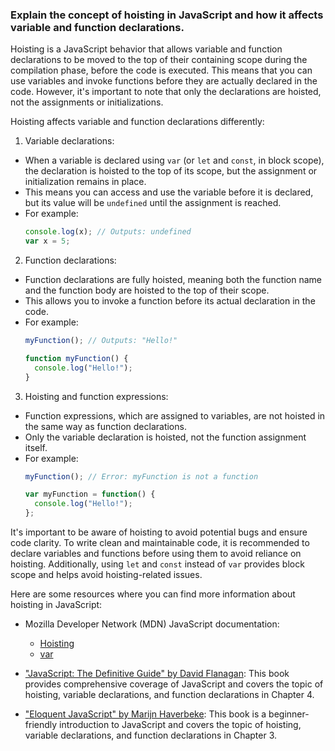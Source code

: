 ### Explain the concept of hoisting in JavaScript and how it affects variable and function declarations.

Hoisting is a JavaScript behavior that allows variable and function declarations to be moved to the top of their containing scope during the compilation phase, before the code is executed. This means that you can use variables and invoke functions before they are actually declared in the code. However, it's important to note that only the declarations are hoisted, not the assignments or initializations.

Hoisting affects variable and function declarations differently:

1. Variable declarations:
  - When a variable is declared using `var` (or `let` and `const`, in block scope), the declaration is hoisted to the top of its scope, but the assignment or initialization remains in place.
  - This means you can access and use the variable before it is declared, but its value will be `undefined` until the assignment is reached.
  - For example:
    ```javascript
    console.log(x); // Outputs: undefined
    var x = 5;
    ```

2. Function declarations:
  - Function declarations are fully hoisted, meaning both the function name and the function body are hoisted to the top of their scope.
  - This allows you to invoke a function before its actual declaration in the code.
  - For example:
    ```javascript
    myFunction(); // Outputs: "Hello!"
    
    function myFunction() {
      console.log("Hello!");
    }
    ```

3. Hoisting and function expressions:
  - Function expressions, which are assigned to variables, are not hoisted in the same way as function declarations.
  - Only the variable declaration is hoisted, not the function assignment itself.
  - For example:
    ```javascript
    myFunction(); // Error: myFunction is not a function
    
    var myFunction = function() {
      console.log("Hello!");
    };
    ```

It's important to be aware of hoisting to avoid potential bugs and ensure code clarity. To write clean and maintainable code, it is recommended to declare variables and functions before using them to avoid reliance on hoisting. Additionally, using `let` and `const` instead of `var` provides block scope and helps avoid hoisting-related issues.

Here are some resources where you can find more information about hoisting in JavaScript:

- Mozilla Developer Network (MDN) JavaScript documentation:
  - [Hoisting](https://developer.mozilla.org/en-US/docs/Glossary/Hoisting)
  - [var](https://developer.mozilla.org/en-US/docs/Web/JavaScript/Reference/Statements/var)

- ["JavaScript: The Definitive Guide" by David Flanagan](https://www.oreilly.com/library/view/javascript-the-definitive/9781449393854/): This book provides comprehensive coverage of JavaScript and covers the topic of hoisting, variable declarations, and function declarations in Chapter 4.

- ["Eloquent JavaScript" by Marijn Haverbeke](https://eloquentjavascript.net/): This book is a beginner-friendly introduction to JavaScript and covers the topic of hoisting, variable declarations, and function declarations in Chapter 3. 
